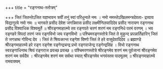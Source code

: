 +++
title = "रङ्गनाथ-स्तोत्रम्"

+++
जितं जितन्तेऽजित यज्ञभावन 
त्रयीं तनुं स्वां परिधुन्वते नमः । 
नमो नमस्तेऽखिलमन्त्रदेवता- 
द्रव्याय विद्यागुरवे नमो नमः ॥ भागवते 
प्रसीद देवेश जगन्निवास 
प्रसीद लक्ष्मीनिलयादिदेव 
प्रसीद नारायण रङ्गनाथ 
प्रसीद विश्वाधिक विश्वमूर्ते 
॥ श्रीरङ्गमाहात्म्ये 
तव रङ्गपते चरणं शरणं 
मम रङ्गनिधे परमं वरणम् । 
भव रङ्गहरे विपदां तरणं 
जय रङ्गविभो जय रङ्गविभो ॥ पश्चिमरङ्गस्तोत्रे 
जितं ते मुकुन्द प्रपन्नार्तिहारिन् 
जितं ते जगन्नाथ गोविन्द देव । 
जितं ते श्रियःकान्त रङ्गेश विष्णो 
जितं ते हरे वासुदेवादिदेव ॥ ब्रह्माण्डे श्रीरङ्गमाहात्म्ये 
हरे रङ्ग रङ्गेश रङ्गेन्द्रचन्द्र 
प्रभो रङ्गराजेन्द्र रङ्गेन्द्रसिंह । 
विभो रङ्गनाथ स्वरङ्गाधिनाथ 
श्रियं रङ्गराज प्रयच्छ प्रयच्छ ॥ पश्चिमरणस्तोत्रे 
श्रीरङ्गमेव शरणं मम पूर्वजानां 
श्रीरङ्गमेव शरणं मम सर्वदैव । 
श्रीरङ्गमेव शरणं मम सर्वथा स्यात् 
श्रीरङ्गमेव भगवंस्तव पादमूलम् ॥ श्रीरङ्गमाहात्म्ये रामवाक्यम्
